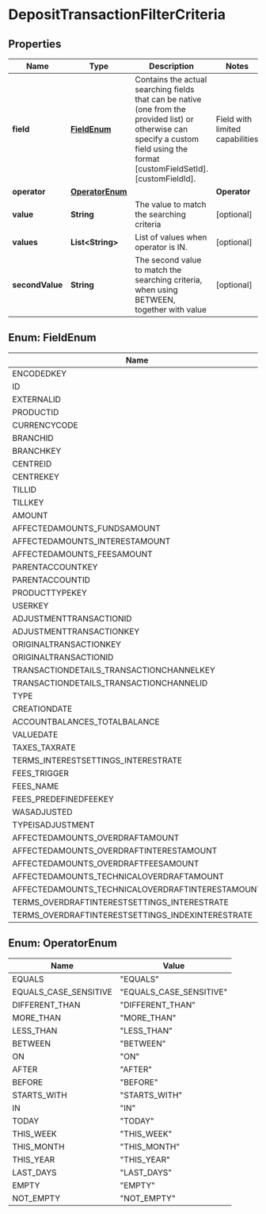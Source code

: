 
# DepositTransactionFilterCriteria

## Properties
Name | Type | Description | Notes
------------ | ------------- | ------------- | -------------
**field** | [**FieldEnum**](#FieldEnum) | Contains the actual searching fields that can be native (one from the provided list) or otherwise can specify a custom field using the format [customFieldSetId].[customFieldId]. |Field with limited capabilities          |Data Type |Operators   | |-----------------------------------------|----------|------------| |originalTransactionKey                   |KEY       |EQUALS, IN  | |transactionDetails.transactionChannelId  |STRING    |EQUALS      | |originalTransactionID                    |STRING    |EQUALS      |  | 
**operator** | [**OperatorEnum**](#OperatorEnum) | | **Operator**  | **Affected values** | **Available for**                                                    | |---------------|----------------------|----------------------------------------------------------------------| | EQUALS        | ONE_VALUE            | BIG_DECIMAL,BOOLEAN,LONG,MONEY,NUMBER,PERCENT,STRING,ENUM,KEY        | | MORE_THAN     | ONE_VALUE            | BIG_DECIMAL,NUMBER,MONEY                                             | | LESS_THAN     | ONE_VALUE            | BIG_DECIMAL,NUMBER,MONEY                                             | | BETWEEN       | TWO_VALUES           | BIG_DECIMAL,NUMBER,MONEY,DATE,DATE_TIME                              | | ON            | ONE_VALUE            | DATE,DATE_TIME                                                       | | AFTER         | ONE_VALUE            | DATE,DATE_TIME                                                       | | BEFORE        | ONE_VALUE            | DATE,DATE_TIME                                                       | | STARTS_WITH   | ONE_VALUE            | STRING                                                               | | IN            | LIST                 | ENUM,KEY                                                             | | TODAY         | NO_VALUE             | DATE,DATE_TIME                                                       | | THIS_WEEK     | NO_VALUE             | DATE,DATE_TIME                                                       | | THIS_MONTH    | NO_VALUE             | DATE,DATE_TIME                                                       | | THIS_YEAR     | NO_VALUE             | DATE,DATE_TIME                                                       | | LAST_DAYS     | ONE_VALUE            | NUMBER                                                               | | EMPTY         | NO_VALUE             | BIG_DECIMAL,LONG,MONEY,NUMBER,PERCENT,STRING,ENUM,KEY,DATE,DATE_TIME | | NOT_EMPTY     | NO_VALUE             | BIG_DECIMAL,LONG,MONEY,NUMBER,PERCENT,STRING,ENUM,KEY,DATE,DATE_TIME | | 
**value** | **String** | The value to match the searching criteria |  [optional]
**values** | **List&lt;String&gt;** | List of values when operator is IN. |  [optional]
**secondValue** | **String** | The second value to match the searching criteria, when using BETWEEN, together with value |  [optional]


<a name="FieldEnum"></a>
## Enum: FieldEnum
Name | Value
---- | -----
ENCODEDKEY | &quot;encodedKey&quot;
ID | &quot;id&quot;
EXTERNALID | &quot;externalId&quot;
PRODUCTID | &quot;productID&quot;
CURRENCYCODE | &quot;currencyCode&quot;
BRANCHID | &quot;branchID&quot;
BRANCHKEY | &quot;branchKey&quot;
CENTREID | &quot;centreID&quot;
CENTREKEY | &quot;centreKey&quot;
TILLID | &quot;tillID&quot;
TILLKEY | &quot;tillKey&quot;
AMOUNT | &quot;amount&quot;
AFFECTEDAMOUNTS_FUNDSAMOUNT | &quot;affectedAmounts.fundsAmount&quot;
AFFECTEDAMOUNTS_INTERESTAMOUNT | &quot;affectedAmounts.interestAmount&quot;
AFFECTEDAMOUNTS_FEESAMOUNT | &quot;affectedAmounts.feesAmount&quot;
PARENTACCOUNTKEY | &quot;parentAccountKey&quot;
PARENTACCOUNTID | &quot;parentAccountID&quot;
PRODUCTTYPEKEY | &quot;productTypeKey&quot;
USERKEY | &quot;userKey&quot;
ADJUSTMENTTRANSACTIONID | &quot;adjustmentTransactionID&quot;
ADJUSTMENTTRANSACTIONKEY | &quot;adjustmentTransactionKey&quot;
ORIGINALTRANSACTIONKEY | &quot;originalTransactionKey&quot;
ORIGINALTRANSACTIONID | &quot;originalTransactionID&quot;
TRANSACTIONDETAILS_TRANSACTIONCHANNELKEY | &quot;transactionDetails.transactionChannelKey&quot;
TRANSACTIONDETAILS_TRANSACTIONCHANNELID | &quot;transactionDetails.transactionChannelId&quot;
TYPE | &quot;type&quot;
CREATIONDATE | &quot;creationDate&quot;
ACCOUNTBALANCES_TOTALBALANCE | &quot;accountBalances.totalBalance&quot;
VALUEDATE | &quot;valueDate&quot;
TAXES_TAXRATE | &quot;taxes.taxRate&quot;
TERMS_INTERESTSETTINGS_INTERESTRATE | &quot;terms.interestSettings.interestRate&quot;
FEES_TRIGGER | &quot;fees.trigger&quot;
FEES_NAME | &quot;fees.name&quot;
FEES_PREDEFINEDFEEKEY | &quot;fees.predefinedFeeKey&quot;
WASADJUSTED | &quot;wasAdjusted&quot;
TYPEISADJUSTMENT | &quot;typeIsAdjustment&quot;
AFFECTEDAMOUNTS_OVERDRAFTAMOUNT | &quot;affectedAmounts.overdraftAmount&quot;
AFFECTEDAMOUNTS_OVERDRAFTINTERESTAMOUNT | &quot;affectedAmounts.overdraftInterestAmount&quot;
AFFECTEDAMOUNTS_OVERDRAFTFEESAMOUNT | &quot;affectedAmounts.overdraftFeesAmount&quot;
AFFECTEDAMOUNTS_TECHNICALOVERDRAFTAMOUNT | &quot;affectedAmounts.technicalOverdraftAmount&quot;
AFFECTEDAMOUNTS_TECHNICALOVERDRAFTINTERESTAMOUNT | &quot;affectedAmounts.technicalOverdraftInterestAmount&quot;
TERMS_OVERDRAFTINTERESTSETTINGS_INTERESTRATE | &quot;terms.overdraftInterestSettings.interestRate&quot;
TERMS_OVERDRAFTINTERESTSETTINGS_INDEXINTERESTRATE | &quot;terms.overdraftInterestSettings.indexInterestRate&quot;


<a name="OperatorEnum"></a>
## Enum: OperatorEnum
Name | Value
---- | -----
EQUALS | &quot;EQUALS&quot;
EQUALS_CASE_SENSITIVE | &quot;EQUALS_CASE_SENSITIVE&quot;
DIFFERENT_THAN | &quot;DIFFERENT_THAN&quot;
MORE_THAN | &quot;MORE_THAN&quot;
LESS_THAN | &quot;LESS_THAN&quot;
BETWEEN | &quot;BETWEEN&quot;
ON | &quot;ON&quot;
AFTER | &quot;AFTER&quot;
BEFORE | &quot;BEFORE&quot;
STARTS_WITH | &quot;STARTS_WITH&quot;
IN | &quot;IN&quot;
TODAY | &quot;TODAY&quot;
THIS_WEEK | &quot;THIS_WEEK&quot;
THIS_MONTH | &quot;THIS_MONTH&quot;
THIS_YEAR | &quot;THIS_YEAR&quot;
LAST_DAYS | &quot;LAST_DAYS&quot;
EMPTY | &quot;EMPTY&quot;
NOT_EMPTY | &quot;NOT_EMPTY&quot;



